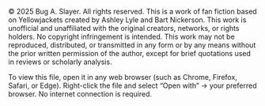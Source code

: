 © 2025 Bug A. Slayer. All rights reserved.
This is a work of fan fiction based on Yellowjackets created by Ashley Lyle and Bart Nickerson. This work is unofficial and unaffiliated with the original creators, networks, or rights holders. No copyright infringement is intended.
This work may not be reproduced, distributed, or transmitted in any form or by any means without the prior written permission of the author, except for brief quotations used in reviews or scholarly analysis.

To view this file, open it in any web browser (such as Chrome, Firefox, Safari, or Edge). Right-click the file and select “Open with” → your preferred browser. No internet connection is required.
